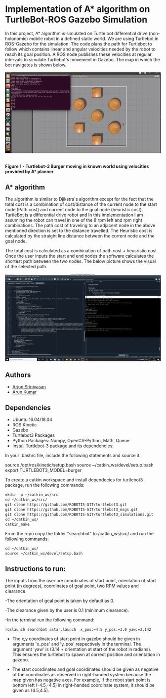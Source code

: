 # Implementation of A* algorithm on TurtleBot-ROS Gazebo Simulation

In this project, A* algorithm is simulated on Turtle bot differential drive (non-holonomic) mobile robot in a defined static world. We are using Turtlebot in ROS-Gazebo for the simulation. The code plans the path for Turtlebot to follow which  contains linear and angular velocities needed by the robot to reach its goal position. A ROS node publishes these velocities at regular 
intervals to simulate Turtlebot's movement in Gazebo. The map in which the bot navigates is shown below.

<p align="center">
  <p align="center"><img src="astar.png"></p>
  <br><b>Figure 1 - Turtlebot-3 Burger moving in known world using velocities provided by A* planner</b><br>
</p>

## A* algorithm

The algorithm is similar to Djikstra's algorithm except for the fact that the total cost is a combination of cost/distance of the current node to the start node (Path cost) and current node to the goal node (heuristic cost). TurtleBot is a differential drive robot and In this implementation I am assuming the robot can travel in one of the 8 rpm left and rpm right combinations. The path cost of traveling to an adjacent node in the above mentioned direction is set to the distance travelled. The Heuristic cost is calculated by the straight line distance between the current node and the goal node. 

The total cost is calculated as a combination of path cost + heusristic cost.
Once the user inputs the start and end nodes the software calculates the shortest path between the two nodes. The below picture shows the visual of the selected path. 

![Visualisation of A* path generation](/Astar.gif)


## Authors

- [Arjun Srinivasan](https://github.com/aarjunsrinivasan)
- [Arun Kumar](https://github.com/akdhandy)


## Dependencies

- Ubuntu 16.04/18.04
- ROS Kinetic
- Gazebo
- Turtlebot3 Packages
- Python Packages: Numpy, OpenCV-Python, Math, Queue
- Install Turtlebot-3 package and its dependencies:

In your .bashrc file, include the following statements and source it.

source /opt/ros/kinetic/setup.bash
source ~/catkin_ws/devel/setup.bash
export TURTLEBOT3_MODEL=burger

To create a catkin workspace and install dependecies for turtlebot3 package, run the following commands:
```
mkdir -p ~/catkin_ws/src
cd ~/catkin_ws/src/
git clone https://github.com/ROBOTIS-GIT/turtlebot3.git
git clone https://github.com/ROBOTIS-GIT/turtlebot3_msgs.git
git clone https://github.com/ROBOTIS-GIT/turtlebot3_simulations.git
cd ~/catkin_ws/
catkin_make
```

From the repo copy the folder "searchbot" to /catkin_ws/src/ and run the following commands:
```
cd ~/catkin_ws/
source ~/catkin_ws/devel/setup.bash
```
## Instructions to run:

The inputs from the user are coordinates of start point, orientation of start point (in degrees), coordinates of goal point, two RPM values and clearance.

-The orientation of goal point is taken by default as 0.

-The clearance given by the user is 0.1 (minimum clearance).

-In the terminal run the following command:

```
roslaunch searchbot astar.launch  x_pos:=4.5 y_pos:=3.0 yaw:=3.142
```

- The x,y coordinates of start point in gazebo should be given in arguments 'x_pos' and 'y_pos' respectively in the terminal. The argument 'yaw' is (3.14 +    orientation at start of the robot in radians). This ensures the turtlebot to spawn at correct position and orientation in gazebo.

- The start coordinates and goal coordinates should be given as negative of the coordinates as observed in right-handed system because the map given has negative axes. For example, if the robot start point is bottom left (-4.5,-4.5) in right-handed coordinate system, it should be given as (4.5,4.5).






